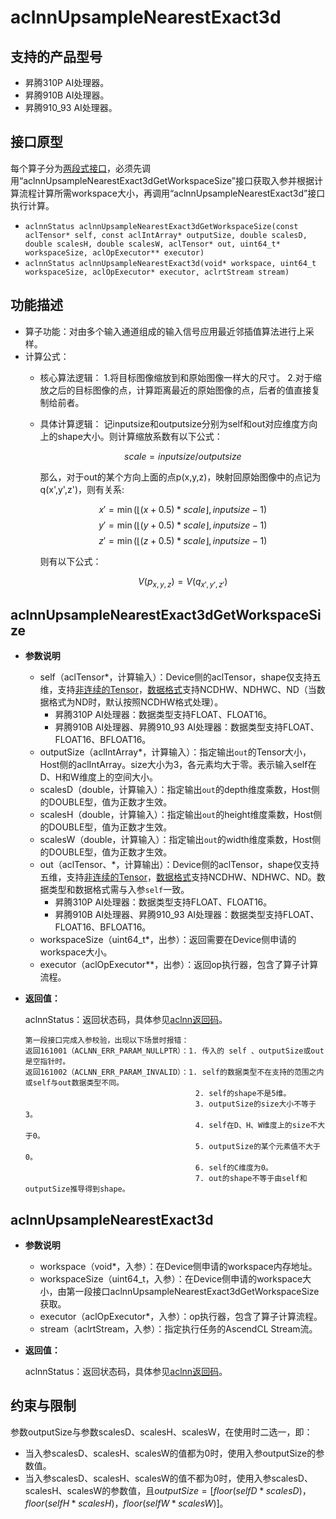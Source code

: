 # aclnnUpsampleNearestExact3d

## 支持的产品型号

- 昇腾310P AI处理器。
- 昇腾910B AI处理器。
- 昇腾910_93 AI处理器。

## 接口原型
每个算子分为[两段式接口](./common/两段式接口.md)，必须先调用“aclnnUpsampleNearestExact3dGetWorkspaceSize”接口获取入参并根据计算流程计算所需workspace大小，再调用“aclnnUpsampleNearestExact3d”接口执行计算。

- `aclnnStatus aclnnUpsampleNearestExact3dGetWorkspaceSize(const aclTensor* self, const aclIntArray* outputSize, double scalesD, double scalesH, double scalesW, aclTensor* out, uint64_t* workspaceSize, aclOpExecutor** executor)`
- `aclnnStatus aclnnUpsampleNearestExact3d(void* workspace, uint64_t workspaceSize, aclOpExecutor* executor, aclrtStream stream)`

## 功能描述

- 算子功能：对由多个输入通道组成的输入信号应用最近邻插值算法进行上采样。
- 计算公式：
  - 核心算法逻辑：
    1.将目标图像缩放到和原始图像一样大的尺寸。
    2.对于缩放之后的目标图像的点，计算距离最近的原始图像的点，后者的值直接复制给前者。
  - 具体计算逻辑：
    记inputsize和outputsize分别为self和out对应维度方向上的shape大小。则计算缩放系数有以下公式：

    $$
    scale = inputsize / outputsize
    $$

    那么，对于out的某个方向上面的点p(x,y,z)，映射回原始图像中的点记为q(x',y',z')，则有关系: 
    
    $$
    x' = \min(\lfloor (x+0.5) * scale \rfloor, inputsize - 1)
    $$
    $$
    y' = \min(\lfloor (y+0.5) * scale \rfloor, inputsize - 1)
    $$
    $$
    z' = \min(\lfloor (z+0.5) * scale \rfloor, inputsize - 1)
    $$
  
    则有以下公式：

    $$
    {V(p_{x,y,z})} = {V(q_{x',y',z'})}
    $$


## aclnnUpsampleNearestExact3dGetWorkspaceSize

- **参数说明**

  - self（aclTensor*，计算输入）：Device侧的aclTensor，shape仅支持五维，支持[非连续的Tensor](./common/非连续的Tensor)，[数据格式](./common/数据格式.md)支持NCDHW、NDHWC、ND（当数据格式为ND时，默认按照NCDHW格式处理）。
    - 昇腾310P AI处理器：数据类型支持FLOAT、FLOAT16。
    - 昇腾910B AI处理器、昇腾910_93 AI处理器：数据类型支持FLOAT、FLOAT16、BFLOAT16。
  - outputSize（aclIntArray*，计算输入）：指定输出`out`的Tensor大小，Host侧的aclIntArray。size大小为3，各元素均大于零。表示输入self在D、H和W维度上的空间大小。
  - scalesD（double，计算输入）：指定输出`out`的depth维度乘数，Host侧的DOUBLE型，值为正数才生效。
  - scalesH（double，计算输入）：指定输出`out`的height维度乘数，Host侧的DOUBLE型，值为正数才生效。
  - scalesW（double，计算输入）：指定输出`out`的width维度乘数，Host侧的DOUBLE型，值为正数才生效。
  - out（aclTensor、*，计算输出）：Device侧的aclTensor，shape仅支持五维，支持[非连续的Tensor](./common/非连续的Tensor)，[数据格式](./common/数据格式.md)支持NCDHW、NDHWC、ND。数据类型和数据格式需与入参`self`一致。
    - 昇腾310P AI处理器：数据类型支持FLOAT、FLOAT16。
    - 昇腾910B AI处理器、昇腾910_93 AI处理器：数据类型支持FLOAT、FLOAT16、BFLOAT16。
  - workspaceSize（uint64_t*，出参）：返回需要在Device侧申请的workspace大小。
  - executor（aclOpExecutor**，出参）：返回op执行器，包含了算子计算流程。
  
- **返回值：**

  aclnnStatus：返回状态码，具体参见[aclnn返回码](./common/aclnn返回码.md)。

  ```
  第一段接口完成入参校验，出现以下场景时报错：
  返回161001（ACLNN_ERR_PARAM_NULLPTR）：1. 传入的 self 、outputSize或out是空指针时。
  返回161002（ACLNN_ERR_PARAM_INVALID）：1. self的数据类型不在支持的范围之内或self与out数据类型不同。
                                        2. self的shape不是5维。
                                        3. outputSize的size大小不等于3。
                                        4. self在D、H、W维度上的size不大于0。
                                        5. outputSize的某个元素值不大于0。
                                        6. self的C维度为0。
                                        7. out的shape不等于由self和outputSize推导得到shape。
  ```

## aclnnUpsampleNearestExact3d

- **参数说明**

  - workspace（void\*，入参）：在Device侧申请的workspace内存地址。
  - workspaceSize（uint64_t，入参）：在Device侧申请的workspace大小，由第一段接口aclnnUpsampleNearestExact3dGetWorkspaceSize获取。
  - executor（aclOpExecutor\*，入参）：op执行器，包含了算子计算流程。
  - stream（aclrtStream，入参）：指定执行任务的AscendCL Stream流。

- **返回值：**

  aclnnStatus：返回状态码，具体参见[aclnn返回码](./common/aclnn返回码.md)。

## 约束与限制

参数outputSize与参数scalesD、scalesH、scalesW，在使用时二选一，即：
- 当入参scalesD、scalesH、scalesW的值都为0时，使用入参outputSize的参数值。
- 当入参scalesD、scalesH、scalesW的值不都为0时，使用入参scalesD、scalesH、scalesW的参数值，且$outputSize=[floor(selfD*scalesD)，floor(selfH*scalesH)，floor(selfW*scalesW)]$。
